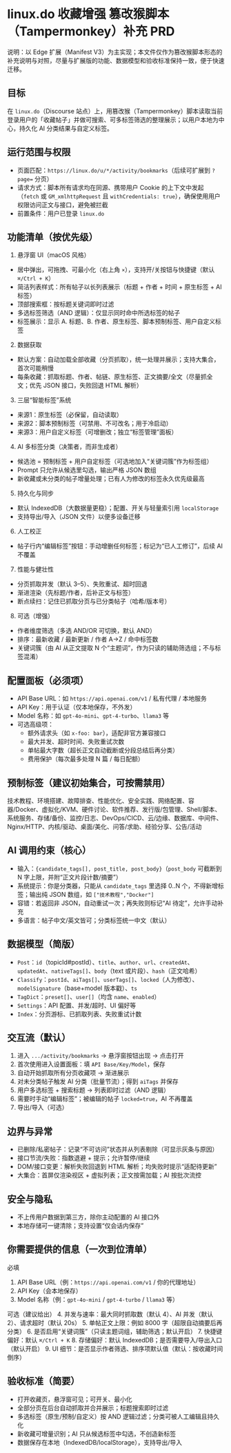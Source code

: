 # linux.do 收藏增强 篡改猴脚本（Tampermonkey）补充 PRD

说明：以 Edge 扩展（Manifest V3）为主实现；本文件仅作为篡改猴脚本形态的补充说明与对照，尽量与扩展版的功能、数据模型和验收标准保持一致，便于快速迁移。

## 目标

在 `linux.do`（Discourse 站点）上，用篡改猴（Tampermonkey）脚本读取当前登录用户的「收藏帖子」并做可搜索、可多标签筛选的整理展示；以用户本地为中心，持久化 AI 分类结果与自定义标签。

## 运行范围与权限

- 页面匹配：`https://linux.do/u/*/activity/bookmarks`（后续可扩展到 `?page=` 分页）
- 请求方式：脚本所有请求均在同源、携带用户 Cookie 的上下文中发起（`fetch` 或 `GM_xmlhttpRequest` 且 `withCredentials: true`），确保使用用户权限访问正文与接口，避免被拦截
- 前置条件：用户已登录 `linux.do`

## 功能清单（按优先级）

1) 悬浮窗 UI（macOS 风格）
- 居中弹出，可拖拽、可最小化（右上角 `×`），支持开/关按钮与快捷键（默认 `⌘/Ctrl + K`）
- 简洁列表样式：所有帖子以长列表展示（标题 + 作者 + 时间 + 原生标签 + AI 标签）
- 顶部搜索框：按标题关键词即时过滤
- 多选标签筛选（AND 逻辑）：仅显示同时命中所选标签的帖子
- 标签展示：显示 A. 标题、B. 作者、原生标签、脚本预制标签、用户自定义标签

2) 数据获取
- 默认方案：自动加载全部收藏（分页抓取），统一处理并展示；支持大集合，首次可能稍慢
- 每条收藏：抓取标题、作者、帖链、原生标签、正文摘要/全文（尽量抓全文；优先 JSON 接口，失败回退 HTML 解析）

3) 三层“智能标签”系统
- 来源1：原生标签（必保留，自动读取）
- 来源2：脚本预制标签（可禁用、不可改名；用于冷启动）
- 来源3：用户自定义标签（可增删改；独立“标签管理”面板）

4) AI 多标签分类（决策者，而非生成者）
- 候选池 = 预制标签 + 用户自定标签（可选地加入“关键词簇”作为标签组）
- Prompt 只允许从候选里勾选，输出严格 JSON 数组
- 新收藏或未分类的帖子增量处理；已有人为修改的标签永久优先级最高

5) 持久化与同步
- 默认 IndexedDB（大数据量更稳）；配置、开关与轻量索引用 `localStorage`
- 支持导出/导入（JSON 文件）以便多设备迁移

6) 人工校正
- 帖子行内“编辑标签”按钮：手动增删任何标签；标记为“已人工修订”，后续 AI 不覆盖

7) 性能与健壮性
- 分页抓取并发（默认 3–5）、失败重试、超时回退
- 渐进渲染（先标题/作者，后补正文与标签）
- 断点续扫：记住已抓取分页与已分类帖子（哈希/版本号）

8) 可选（增强）
- 作者维度筛选（多选 AND/OR 可切换，默认 AND）
- 排序：最新收藏 / 最新更新 / 作者 A→Z / 命中标签数
- 关键词簇（由 AI 从正文提取 N 个“主题词”，作为只读的辅助筛选组；不与标签混淆）

## 配置面板（必须项）

- API Base URL：如 `https://api.openai.com/v1` / 私有代理 / 本地服务
- API Key：用于认证（仅本地保存，不外发）
- Model 名称：如 `gpt-4o-mini`、`gpt-4-turbo`、`llama3` 等
- 可选高级项：
  - 额外请求头（如 `x-foo: bar`），适配非官方兼容接口
  - 最大并发、超时时间、失败重试次数
  - 单帖最大字数（超长正文自动截断或分段总结后再分类）
  - 费用保护（每次最多处理 N 篇 / 每日配额）

## 预制标签（建议初始集合，可按需禁用）

技术教程、环境搭建、故障排查、性能优化、安全实践、网络配置、容器/Docker、虚拟化/KVM、硬件讨论、软件推荐、发行版/包管理、Shell/脚本、系统服务、存储/备份、监控/日志、DevOps/CICD、云/边缘、数据库、中间件、Nginx/HTTP、内核/驱动、桌面/美化、问答/求助、经验分享、公告/活动

## AI 调用约束（核心）

- 输入：`{candidate_tags[], post_title, post_body}`（`post_body` 可截断到 N 字上限，并附“正文片段计数/摘要”）
- 系统提示：你是分类器，只能从 `candidate_tags` 里选择 0..N 个，不得新增标签；输出纯 JSON 数组，如 `["技术教程","Docker"]`
- 容错：若返回非 JSON，自动重试一次；再失败则标记“AI 待定”，允许手动补充
- 多语言：帖子中文/英文皆可；分类标签统一中文（默认）

## 数据模型（简版）

- `Post`：`id`（topicId#postId）、`title`、`author`、`url`、`createdAt`、`updatedAt`、`nativeTags[]`、`body`（text 或片段）、`hash`（正文哈希）
- `Classify`：`postId`、`aiTags[]`、`userTags[]`、`locked`（人为修改）、`modelSignature`（base+model 版本戳）、`ts`
- `TagDict`：`preset[]`、`user[]`（均含 `name`、`enabled`）
- `Settings`：API 配置、并发/超时、UI 偏好等
- `Index`：分页游标、已抓取列表、失败重试计数

## 交互流（默认）

1. 进入 `.../activity/bookmarks` → 悬浮窗按钮出现 → 点击打开
2. 首次使用进入设置面板：填 `API Base/Key/Model`，保存
3. 自动开始抓取所有分页收藏项 → 渐进展示
4. 对未分类帖子触发 AI 分类（批量节流）；得到 `aiTags` 并保存
5. 用户多选标签 + 搜索标题 → 列表即时过滤（AND 逻辑）
6. 需要时手动“编辑标签”；被编辑的帖子 `locked=true`，AI 不再覆盖
7. 导出/导入（可选）

## 边界与异常

- 已删除/私密帖子：记录“不可访问”状态并从列表剔除（可显示灰条与原因）
- 接口节流/失败：指数退避 + 提示；允许暂停/继续
- DOM/接口变更：解析失败回退到 HTML 解析；均失败时提示“适配待更新”
- 大集合：首屏仅渲染视区 + 虚拟列表；正文按需加载；AI 按批次流控

## 安全与隐私

- 不上传用户数据到第三方，除你主动配置的 AI 接口外
- 本地存储可一键清除；支持设置“仅会话内保存”

## 你需要提供的信息（一次到位清单）

必填
1. API Base URL（例：`https://api.openai.com/v1` / 你的代理地址）
2. API Key（会本地保存）
3. Model 名称（例：`gpt-4o-mini` / `gpt-4-turbo` / `llama3` 等）

可选（建议给出）
4. 并发与速率：最大同时抓取数（默认 4）、AI 并发（默认 2）、请求超时（默认 20s）
5. 单帖正文上限：例如 8000 字（超限自动摘要后再分类）
6. 是否启用“关键词簇”（只读主题词组，辅助筛选；默认开启）
7. 快捷键偏好：默认 `⌘/Ctrl + K`
8. 存储偏好：默认 IndexedDB；是否需要导入/导出入口（默认开启）
9. UI 细节：是否显示作者筛选、排序项默认值（默认：按收藏时间倒序）

## 验收标准（简要）

- 打开收藏页，悬浮窗可见；可开关、最小化
- 全部分页在后台自动抓取并合并展示；标题搜索即时过滤
- 多选标签（原生/预制/自定义）按 AND 逻辑过滤；分类可被人工编辑且持久化
- 新收藏可增量识别；AI 只从候选标签中勾选，不创造新标签
- 数据保存在本地（IndexedDB/localStorage），支持导出/导入
